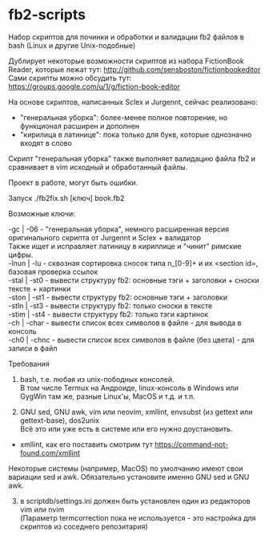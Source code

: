 # fb2-scripts
Набор скриптов для починки и обработки и валидации fb2 файлов в bash (Linux и другие Unix-подобные)</br>

Дублирует некоторые возможности скриптов из набора FictionBook Reader, которые лежат тут: http://github.com/sensboston/fictionbookeditor</br>
Сами скрипты можно обсудить тут: https://groups.google.com/u/1/g/fiction-book-editor</br>

На основе скриптов, написанных Sclex и Jurgennt, сейчас реализовано:</br>
- "генеральная уборка": более-менее полное повторение, но функционал расширен и дополнен</br>
- "кирилица в латинице": пока только для букв, которые однозначно входят в слово</br>

Скрипт "генеральная уборка" также выполняет валидацию файла fb2 и сравнивает в vim исходный и обработанный файлы.

Проект в работе, могут быть ошибки.


Запуск ./fb2fix.sh [ключ] book.fb2

Возможные ключи:

-gc   | -06 	- "генеральная уборка", немного расширенная версия оригинального скрипта от Jurgennt и Sclex + валидатор</br>
                  Также ищет и исправляет латиницу в кириллице и "чинит" римские цифры.</br>
-lnun | -lu 	- сквозная сортировка сносок типа n_[0-9]+ и их <section id=, базовая проверка ссылок</br>
-stal | -st0	- вывести структуру fb2: основные тэги + заголовки + сноски тексте + картинки</br>
-ston | -st1	- вывести структуру fb2: основные тэги + заголовки</br>
-stln | -st3	- вывести структуру fb2: только сноски в тексте</br>
-stim | -st4	- вывести структуру fb2: только тэги картинок</br>
-ch   | -char	- вывести список всех символов в файле - для вывода в консоль</br>
-ch0  | -chnc	- вывести список всех символов в файле (без цвета) - для записи в файл</br>


Требования

1. bash, т.е. любая из unix-пободных консолей.</br>
В том числе Termux на Андроиде, linux-консоль в Windows или GygWin там же, разные Linux'ы, MacOS и т.д. и т.п.

2. GNU sed, GNU awk, vim или neovim, xmllint, envsubst (из gettext или gettext-base), dos2unix</br>
Всё это или уже есть в системе или его нужно доустановить.</br>
- xmllint, как его поставить смотрим тут https://command-not-found.com/xmllint</br>

Некоторые системы (например, MacOS) по умолчанию имеют свои вариации sed и awk. Обязательно установите именно GNU sed и GNU awk.

3. в scriptdb/settings.ini должен быть установлен один из редакторов vim или nvim</br>
(Параметр termcorrection пока не используется - это настройка для скриптов из соседнего репозитария)

